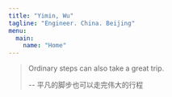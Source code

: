 ```yaml
---
title: "Yimin, Wu"
tagline: "Engineer. China. Beijing"
menu: 
  main:
    name: "Home"
---
```


> Ordinary steps can also take a great trip.
>
> -- 平凡的脚步也可以走完伟大的行程
